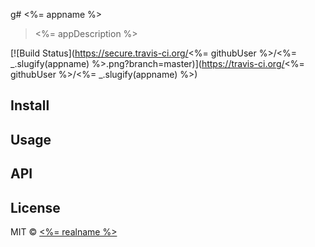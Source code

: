 g# <%= appname %>

> <%= appDescription %>

[![Build Status](https://secure.travis-ci.org/<%= githubUser %>/<%= _.slugify(appname) %>.png?branch=master)](https://travis-ci.org/<%= githubUser %>/<%= _.slugify(appname) %>)

## Install

## Usage

## API

## License

MIT © [<%= realname %>](<%= blog %>)


